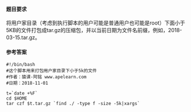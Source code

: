#### 题目要求

将用户家目录（考虑到执行脚本的用户可能是普通用户也可能是root）下面小于5KB的文件打包成tar.gz的压缩包，并以当前日期为文件名前缀，例如，2018-03-15.tar.gz。

#### 参考答案
```
#!/bin/bash
#这个脚本用来打包用户家目录下小于5k的文件
#作者：猿课-阿铭 www.apelearn.com
#日期：2018-11-01

t=`date +%F`
cd $HOME
tar czf $t.tar.gz `find ./ -type f -size -5k|xargs`

```
